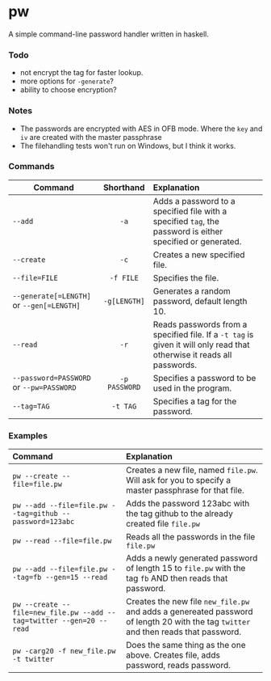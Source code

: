 pw
==

A simple command-line password handler written in haskell.

### Todo

* not encrypt the tag for faster lookup.
* more options for `-generate`?
* ability to choose encryption?

### Notes

* The passwords are encrypted with AES in OFB mode. Where the `key` and `iv` are created with the master passphrase
* The filehandling tests won't run on Windows, but I think it works.

### Commands
| Command              | Shorthand     | Explanation |
| -------------------- | :-----------: | :---------- |
| `--add`              | `-a`          | Adds a password to a specified file with a specified `tag`, the password is either specified or generated. |
| `--create`           | `-c`          | Creates a new specified file. |
| `--file=FILE`        | `-f FILE`     | Specifies the file. |
| `--generate[=LENGTH]` or `--gen[=LENGTH]` | `-g[LENGTH]`  | Generates a random password, default length 10. |
| `--read`             | `-r`        | Reads passwords from a specified file. If a `-t tag` is given it will only read that otherwise it reads all passwords. |
| `--password=PASSWORD` or `--pw=PASSWORD` | `-p PASSWORD` | Specifies a password to be used in the program. |
| `--tag=TAG`          | `-t TAG`          | Specifies a tag for the password. |


### Examples
| Command | Explanation |
| :-------| :-----------|
| `pw --create --file=file.pw` | Creates a new file, named `file.pw`. Will ask for you to specify a master passphrase for that file. |
| `pw --add --file=file.pw --tag=github --password=123abc` | Adds the password 123abc with the tag github to the already created file `file.pw` |
|`pw --read --file=file.pw` | Reads all the passwords in the file `file.pw` |
|`pw --add --file=file.pw --tag=fb --gen=15 --read` | Adds a newly generated password of length 15 to `file.pw` with the tag `fb` AND then reads that password.|
|`pw --create --file=new_file.pw --add --tag=twitter --gen=20 --read` | Creates the new file `new_file.pw` and adds a genereated password of length 20 with the tag `twitter` and then reads that password.|
| `pw -carg20 -f new_file.pw -t twitter` | Does the same thing as the one above. Creates file, adds password, reads password.|
